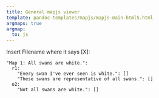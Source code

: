 ```yaml
---
title: General mapjs viewer
template: pandoc-templates/mapjs/mapjs-main-html5.html
argmaps: true
argmap:
  to: js
---
```


Insert Filename where it says [X]:

```{#argmap1 .argmap .yaml name="Example 1: All swans are white."}
"Map 1: All swans are white.":
  r1:
    "Every swan I've ever seen is white.": []
    "These swans are representative of all swans.": []
  o2:
    "Not all swans are white.": []
```
